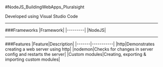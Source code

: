 #NodeJS_BuildingWebApps_Pluralsight

Developed using Visual Studio Code

---

###Frameworks
|Framework|
|---------|
|NodeJS|

---

###Features
|Feature|Description|
|-------|-----------|
|http|Demonstrates creating a web server using http|
|nodemon|Checks for changes in server config and restarts the server|
|Custom modules|Creating, exporting & importing custom modules|
